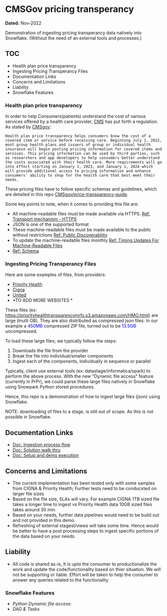 # CMSGov pricing transperancy
**Dated:** Nov-2022

Demonstration of ingesting pricing transperancy data natively into Snowflake. (Without the need of an external tools and processes.)

## TOC
- Health plan price transparency
- Ingesting Pricing Transperancy Files
- Documentation Links
- Concerns and Limitations
- Liability
- Snowflake Features

### Health plan price transparency

In order to help Consumers(patients) understand the cost of various services offered by a health care provider, [CMS](https://www.cms.gov) has put
forth a regulation. As stated by [CMSgov](https://github.com/CMSgov/price-transparency-guide):

```
Health plan price transparency helps consumers know the cost of a covered item or service before receiving care. Beginning July 1, 2022, most group health plans and issuers of group or individual health insurance will begin posting pricing information for covered items and services. This pricing information can be used by third parties, such as researchers and app developers to help consumers better understand the costs associated with their health care. More requirements will go into effect starting on January 1, 2023, and January 1, 2024 which will provide additional access to pricing information and enhance consumers' ability to shop for the health care that best meet their needs.
```

These pricing files have to follow specific schemas and guidelines, which are detailed in this repo [CMSgov/price-transparency-guide](https://github.com/CMSgov/price-transparency-guide).

Some key points to note, when it comes to providing this file are:
- All machine-readable files must be made available via HTTPS. [Ref: Transport mechanism - HTTPS](https://github.com/CMSgov/price-transparency-guide#transport-mechanism---https)
- JSON is one of the supported format
- These machine-readable files must be made available to the public without restrictions [Ref: Public Discoverability](https://github.com/CMSgov/price-transparency-guide#public-discoverability)
- To update the machine-readable files monthly [Ref: Timing Updates For Machine-Readable Files](https://github.com/CMSgov/price-transparency-guide#timing-updates-for-machine-readable-files)
- [Ref: Schema](https://github.com/CMSgov/price-transparency-guide/tree/master/schemas)  

### Ingesting Pricing Transperancy Files
Here are some examples of files, from providers:
  - [Priority Health](https://www.priorityhealth.com/landing/transparency)
  - [Cigna](https://www.cigna.com/legal/compliance/machine-readable-files)
  - [United](https://transparency-in-coverage.uhc.com/)
  - *TO ADD MORE WEBSITES *

These files (ex: https://priorityhealthtransparencymrfs.s3.amazonaws.com/HMO.html) are large (multi GB). They are also distributed as compressed json files. In our example a <span style="color:blue">450MB</span> compressed ZIP file, turned out to be <span style="color:blue">13.5GB</span> uncompressed.

To load these large files; we typically follow the steps:
 1. Downloads the file from the provider
 2. Break the file into individual/smaller components
 3. Ingest each of the components, individually in sequence or parallel

Typically, client use external tools (ex: datastage/informatica/spark) to perform the above process. With the new "Dynamic file access" feature (currently in PrPr), we could parse these large files natively in Snowflake using Snowpark Python stored procedures.

Hence, this repo is a demonstration of how to ingest large files (json) using Snowflake. 

NOTE: downloading of files to a stage, is still out of scope. As this is not possible in Snowflake.

## Documentation Links
- [Doc: Ingestion process flow](./doc/Ingestion_process_flow.md)
- [Doc: Solution walk thru](./doc/Solution.md)
- [Doc: Setup and demo execution](./doc/Setup_demo_execution.md)

## Concerns and Limitations
   
  - The current implementation has been tested only with some samples from CIGNA & Priority Health; Further tests need to be conducxted on larger file sizes
  - Based on the file size, SLAs will vary. For example CIGNA 1TB sized file takes a longer time to ingest vs Priority Health data 10GB sized files takes around 30 min.
  - Based on your needs, further data pipelines would need to be build out and not provided in this demo.
  - Refreshing of external stagest/views will take some time. Hence would be better to have a post processing steps to ingest specific portions of the data based on your needs.

## Liability 
  - All code is shared as-is, It is upto the consumer to productionalize the work and update the code/functionality based on thier situation. We will not be supporting or liable. Effort will be taken to help the consumer to answer any queries related to the functionality 

### Snowflake Features

  - *Python Dynamic file access:*
  - *DAG & Tasks*

